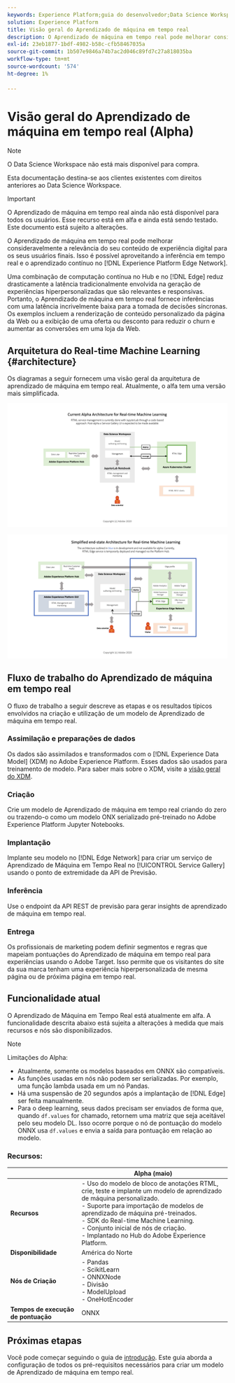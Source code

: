 ```yaml
---
keywords: Experience Platform;guia do desenvolvedor;Data Science Workspace;tópicos populares;Aprendizado de máquina em tempo real;
solution: Experience Platform
title: Visão geral do Aprendizado de máquina em tempo real
description: O Aprendizado de máquina em tempo real pode melhorar consideravelmente a relevância do seu conteúdo de experiência digital para os seus usuários finais. Isso é possível aproveitando a inferência em tempo real e o aprendizado contínuo no Experience Platform Edge Network.
exl-id: 23eb1877-1bdf-4982-b58c-cfb58467035a
source-git-commit: 1b507e9846a74b7ac2d046c89fd7c27a818035ba
workflow-type: tm+mt
source-wordcount: '574'
ht-degree: 1%

---
```


# Visão geral do Aprendizado de máquina em tempo real (Alpha)

>[!NOTE]
>
>O Data Science Workspace não está mais disponível para compra.
>
>Esta documentação destina-se aos clientes existentes com direitos anteriores ao Data Science Workspace.

>[!IMPORTANT]
>
>O Aprendizado de máquina em tempo real ainda não está disponível para todos os usuários. Esse recurso está em alfa e ainda está sendo testado. Este documento está sujeito a alterações.

O Aprendizado de máquina em tempo real pode melhorar consideravelmente a relevância do seu conteúdo de experiência digital para os seus usuários finais. Isso é possível aproveitando a inferência em tempo real e o aprendizado contínuo no [!DNL Experience Platform Edge Network].

Uma combinação de computação contínua no Hub e no [!DNL Edge] reduz drasticamente a latência tradicionalmente envolvida na geração de experiências hiperpersonalizadas que são relevantes e responsivas. Portanto, o Aprendizado de máquina em tempo real fornece inferências com uma latência incrivelmente baixa para a tomada de decisões síncronas. Os exemplos incluem a renderização de conteúdo personalizado da página da Web ou a exibição de uma oferta ou desconto para reduzir o churn e aumentar as conversões em uma loja da Web.

## Arquitetura do Real-time Machine Learning {#architecture}

Os diagramas a seguir fornecem uma visão geral da arquitetura de aprendizado de máquina em tempo real. Atualmente, o alfa tem uma versão mais simplificada.

![alfa-arco](../images/rtml/alpha-arch.png)

![Visão geral simplificada](../images/rtml/end-to-end-arch.png)

## Fluxo de trabalho do Aprendizado de máquina em tempo real

O fluxo de trabalho a seguir descreve as etapas e os resultados típicos envolvidos na criação e utilização de um modelo de Aprendizado de máquina em tempo real.

### Assimilação e preparações de dados

Os dados são assimilados e transformados com o [!DNL Experience Data Model] (XDM) no Adobe Experience Platform. Esses dados são usados para treinamento de modelo. Para saber mais sobre o XDM, visite a [visão geral do XDM](../../xdm/home.md).

### Criação

Crie um modelo de Aprendizado de máquina em tempo real criando do zero ou trazendo-o como um modelo ONX serializado pré-treinado no Adobe Experience Platform Jupyter Notebooks.

### Implantação

Implante seu modelo no [!DNL Edge Network] para criar um serviço de Aprendizado de Máquina em Tempo Real no [!UICONTROL Service Gallery] usando o ponto de extremidade da API de Previsão.

### Inferência

Use o endpoint da API REST de previsão para gerar insights de aprendizado de máquina em tempo real.

### Entrega

Os profissionais de marketing podem definir segmentos e regras que mapeiam pontuações do Aprendizado de máquina em tempo real para experiências usando o Adobe Target. Isso permite que os visitantes do site da sua marca tenham uma experiência hiperpersonalizada de mesma página ou de próxima página em tempo real.

## Funcionalidade atual

O Aprendizado de Máquina em Tempo Real está atualmente em alfa. A funcionalidade descrita abaixo está sujeita a alterações à medida que mais recursos e nós são disponibilizados.

>[!NOTE]
>
> Limitações do Alpha:
>
> - Atualmente, somente os modelos baseados em ONNX são compatíveis.
> - As funções usadas em nós não podem ser serializadas. Por exemplo, uma função lambda usada em um nó Pandas.
> - Há uma suspensão de 20 segundos após a implantação de [!DNL Edge] ser feita manualmente.
> - Para o deep learning, seus dados precisam ser enviados de forma que, quando `df.values` for chamado, retornem uma matriz que seja aceitável pelo seu modelo DL. Isso ocorre porque o nó de pontuação do modelo ONNX usa `df.values` e envia a saída para pontuação em relação ao modelo.


### Recursos:

| | Alpha (maio) |
| --- | --- |
| **Recursos** | - Uso do modelo de bloco de anotações RTML, crie, teste e implante um modelo de aprendizado de máquina personalizado. <br> - Suporte para importação de modelos de aprendizado de máquina pré-treinados. <br> - SDK do Real-time Machine Learning. <br> - Conjunto inicial de nós de criação. <br> - Implantado no Hub do Adobe Experience Platform. |
| **Disponibilidade** | América do Norte |
| **Nós de Criação** | - Pandas <br> - ScikitLearn <br> - ONNXNode <br> - Divisão <br> - ModelUpload <br> - OneHotEncoder |
| **Tempos de execução de pontuação** | ONNX |

## Próximas etapas

Você pode começar seguindo o guia de [introdução](./getting-started.md). Este guia aborda a configuração de todos os pré-requisitos necessários para criar um modelo de Aprendizado de máquina em tempo real.
